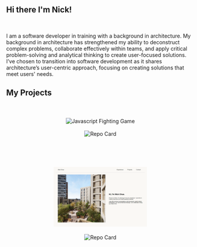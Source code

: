 ## Hi there I'm Nick! 
<br>


I am a software developer in training with a background in architecture. My background in architecture has strengthened my ability to deconstruct complex problems, collaborate effectively within teams, and apply critical problem-solving and analytical thinking to create user-focused solutions. I’ve chosen to transition into software development as it shares architecture’s user-centric approach, focusing on creating solutions that meet users' needs.
<br>

## My Projects  
<br>

<div style="display: flex; justify-content: center; gap: 40px; flex-wrap: wrap;">
  <!-- Project 1 -->
  <div style="width: 250px; padding: 20px; text-align: center;">
    <a href="https://github.com/nchua3012/Javascript-Fighting-Game" style="outline: none; text-decoration: none;">
      <img src="https://github.com/nchua3012/Javascript-Fighting-Game/blob/main/Game%20Website.png?raw=true" width="250" alt="Javascript Fighting Game" style="outline: none; border: none;">
    </a>
    <br><br>
    <a href="https://github.com/nchua3012/Javascript-Fighting-Game" style="outline: none; text-decoration: none;">
      <img src="https://github-readme-stats.vercel.app/api/pin/?username=nchua3012&repo=Javascript-Fighting-Game&theme=apprentice" alt="Repo Card" style="outline: none; border: none;">
    </a>
  </div>

  <!-- Project 2 -->
  <div style="width: 250px; padding: 20px; text-align: center;">
    <a href="https://github.com/nchua3012/NickChua" style="outline: none; text-decoration: none;">
      <img src="https://github.com/nchua3012/NickChua/blob/main/Portfolio%20Website.png?raw=true" width="250" alt="Nick Chua Portfolio Website" style="outline: none; border: none;">
    </a>
    <br><br>
    <a href="https://github.com/nchua3012/NickChua" style="outline: none; text-decoration: none;">
      <img src="https://github-readme-stats.vercel.app/api/pin/?username=nchua3012&repo=NickChua&theme=apprentice" alt="Repo Card" style="outline: none; border: none;">
    </a>
  </div>
</div>

<br>
<br>
<br>
<br>
<br>
<br>
<br>
<br>
<br>
<br>
<br>
<br>
<br>

